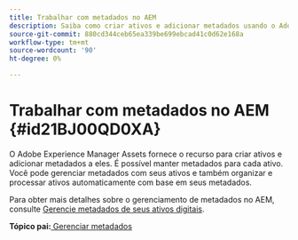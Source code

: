 ```yaml
---
title: Trabalhar com metadados no AEM
description: Saiba como criar ativos e adicionar metadados usando o Adobe Experience Manager Assets. Gerenciar metadados de Guias do AEM.
source-git-commit: 880cd344ceb65ea339be699ebcad41c0d62e168a
workflow-type: tm+mt
source-wordcount: '90'
ht-degree: 0%

---
```


# Trabalhar com metadados no AEM {#id21BJ00QD0XA}

O Adobe Experience Manager Assets fornece o recurso para criar ativos e adicionar metadados a eles. É possível manter metadados para cada ativo. Você pode gerenciar metadados com seus ativos e também organizar e processar ativos automaticamente com base em seus metadados.

Para obter mais detalhes sobre o gerenciamento de metadados no AEM, consulte [Gerencie metadados de seus ativos digitais](https://experienceleague.adobe.com/docs/experience-manager-65/assets/using/metadata.html?lang=en).

**Tópico pai:**[ Gerenciar metadados](manage-metadata.md)
